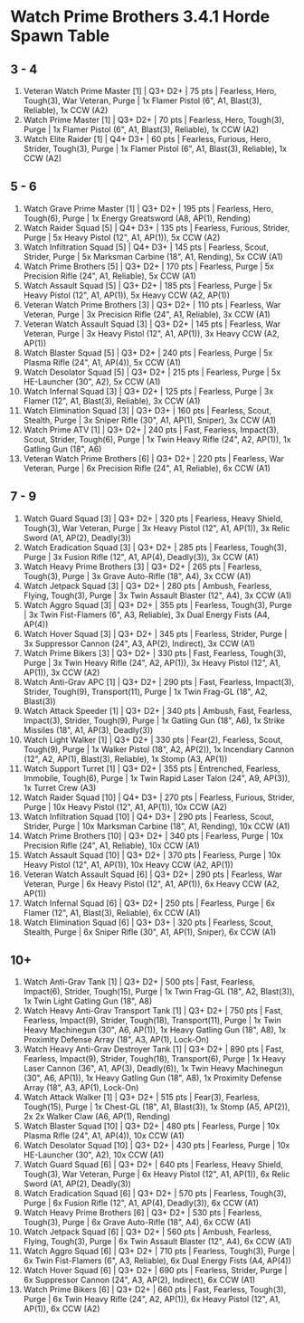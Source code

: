 # Watch Prime Brothers 3.4.1 Horde Spawn Table

## 3 - 4

1. Veteran Watch Prime Master [1] | Q3+ D2+ | 75 pts | Fearless, Hero, Tough(3), War Veteran, Purge | 1x Flamer Pistol (6", A1, Blast(3), Reliable), 1x CCW (A2)
1. Watch Prime Master [1] | Q3+ D2+ | 70 pts | Fearless, Hero, Tough(3), Purge | 1x Flamer Pistol (6", A1, Blast(3), Reliable), 1x CCW (A2)
1. Watch Elite Raider [1] | Q4+ D3+ | 60 pts | Fearless, Furious, Hero, Strider, Tough(3), Purge | 1x Flamer Pistol (6", A1, Blast(3), Reliable), 1x CCW (A2)

## 5 - 6

1. Watch Grave Prime Master [1] | Q3+ D2+ | 195 pts | Fearless, Hero, Tough(6), Purge | 1x Energy Greatsword (A8, AP(1), Rending)
1. Watch Raider Squad [5] | Q4+ D3+ | 135 pts | Fearless, Furious, Strider, Purge | 5x Heavy Pistol (12", A1, AP(1)), 5x CCW (A2)
1. Watch Infiltration Squad [5] | Q4+ D3+ | 145 pts | Fearless, Scout, Strider, Purge | 5x Marksman Carbine (18", A1, Rending), 5x CCW (A1)
1. Watch Prime Brothers [5] | Q3+ D2+ | 170 pts | Fearless, Purge | 5x Precision Rifle (24", A1, Reliable), 5x CCW (A1)
1. Watch Assault Squad [5] | Q3+ D2+ | 185 pts | Fearless, Purge | 5x Heavy Pistol (12", A1, AP(1)), 5x Heavy CCW (A2, AP(1))
1. Veteran Watch Prime Brothers [3] | Q3+ D2+ | 110 pts | Fearless, War Veteran, Purge | 3x Precision Rifle (24", A1, Reliable), 3x CCW (A1)
1. Veteran Watch Assault Squad [3] | Q3+ D2+ | 145 pts | Fearless, War Veteran, Purge | 3x Heavy Pistol (12", A1, AP(1)), 3x Heavy CCW (A2, AP(1))
1. Watch Blaster Squad [5] | Q3+ D2+ | 240 pts | Fearless, Purge | 5x Plasma Rifle (24", A1, AP(4)), 5x CCW (A1)
1. Watch Desolator Squad [5] | Q3+ D2+ | 215 pts | Fearless, Purge | 5x HE-Launcher (30", A2), 5x CCW (A1)
1. Watch Infernal Squad [3] | Q3+ D2+ | 125 pts | Fearless, Purge | 3x Flamer (12", A1, Blast(3), Reliable), 3x CCW (A1)
1. Watch Elimination Squad [3] | Q3+ D3+ | 160 pts | Fearless, Scout, Stealth, Purge | 3x Sniper Rifle (30", A1, AP(1), Sniper), 3x CCW (A1)
1. Watch Prime ATV [1] | Q3+ D2+ | 240 pts | Fast, Fearless, Impact(3), Scout, Strider, Tough(6), Purge | 1x Twin Heavy Rifle (24", A2, AP(1)), 1x Gatling Gun (18", A6)
1. Veteran Watch Prime Brothers [6] | Q3+ D2+ | 220 pts | Fearless, War Veteran, Purge | 6x Precision Rifle (24", A1, Reliable), 6x CCW (A1)

## 7 - 9

1. Watch Guard Squad [3] | Q3+ D2+ | 320 pts | Fearless, Heavy Shield, Tough(3), War Veteran, Purge | 3x Heavy Pistol (12", A1, AP(1)), 3x Relic Sword (A1, AP(2), Deadly(3))
1. Watch Eradication Squad [3] | Q3+ D2+ | 285 pts | Fearless, Tough(3), Purge | 3x Fusion Rifle (12", A1, AP(4), Deadly(3)), 3x CCW (A1)
1. Watch Heavy Prime Brothers [3] | Q3+ D2+ | 265 pts | Fearless, Tough(3), Purge | 3x Grave Auto-Rifle (18", A4), 3x CCW (A1)
1. Watch Jetpack Squad [3] | Q3+ D2+ | 280 pts | Ambush, Fearless, Flying, Tough(3), Purge | 3x Twin Assault Blaster (12", A4), 3x CCW (A1)
1. Watch Aggro Squad [3] | Q3+ D2+ | 355 pts | Fearless, Tough(3), Purge | 3x Twin Fist-Flamers (6", A3, Reliable), 3x Dual Energy Fists (A4, AP(4))
1. Watch Hover Squad [3] | Q3+ D2+ | 345 pts | Fearless, Strider, Purge | 3x Suppressor Cannon (24", A3, AP(2), Indirect), 3x CCW (A1)
1. Watch Prime Bikers [3] | Q3+ D2+ | 330 pts | Fast, Fearless, Tough(3), Purge | 3x Twin Heavy Rifle (24", A2, AP(1)), 3x Heavy Pistol (12", A1, AP(1)), 3x CCW (A2)
1. Watch Anti-Grav APC [1] | Q3+ D2+ | 290 pts | Fast, Fearless, Impact(3), Strider, Tough(9), Transport(11), Purge | 1x Twin Frag-GL (18", A2, Blast(3))
1. Watch Attack Speeder [1] | Q3+ D2+ | 340 pts | Ambush, Fast, Fearless, Impact(3), Strider, Tough(9), Purge | 1x Gatling Gun (18", A6), 1x Strike Missiles (18", A1, AP(3), Deadly(3))
1. Watch Light Walker [1] | Q3+ D2+ | 330 pts | Fear(2), Fearless, Scout, Tough(9), Purge | 1x Walker Pistol (18", A2, AP(2)), 1x Incendiary Cannon (12", A2, AP(1), Blast(3), Reliable), 1x Stomp (A3, AP(1))
1. Watch Support Turret [1] | Q3+ D2+ | 355 pts | Entrenched, Fearless, Immobile, Tough(6), Purge | 1x Twin Rapid Laser Talon (24", A9, AP(3)), 1x Turret Crew (A3)
1. Watch Raider Squad [10] | Q4+ D3+ | 270 pts | Fearless, Furious, Strider, Purge | 10x Heavy Pistol (12", A1, AP(1)), 10x CCW (A2)
1. Watch Infiltration Squad [10] | Q4+ D3+ | 290 pts | Fearless, Scout, Strider, Purge | 10x Marksman Carbine (18", A1, Rending), 10x CCW (A1)
1. Watch Prime Brothers [10] | Q3+ D2+ | 340 pts | Fearless, Purge | 10x Precision Rifle (24", A1, Reliable), 10x CCW (A1)
1. Watch Assault Squad [10] | Q3+ D2+ | 370 pts | Fearless, Purge | 10x Heavy Pistol (12", A1, AP(1)), 10x Heavy CCW (A2, AP(1))
1. Veteran Watch Assault Squad [6] | Q3+ D2+ | 290 pts | Fearless, War Veteran, Purge | 6x Heavy Pistol (12", A1, AP(1)), 6x Heavy CCW (A2, AP(1))
1. Watch Infernal Squad [6] | Q3+ D2+ | 250 pts | Fearless, Purge | 6x Flamer (12", A1, Blast(3), Reliable), 6x CCW (A1)
1. Watch Elimination Squad [6] | Q3+ D3+ | 320 pts | Fearless, Scout, Stealth, Purge | 6x Sniper Rifle (30", A1, AP(1), Sniper), 6x CCW (A1)

## 10+

1. Watch Anti-Grav Tank [1] | Q3+ D2+ | 500 pts | Fast, Fearless, Impact(6), Strider, Tough(15), Purge | 1x Twin Frag-GL (18", A2, Blast(3)), 1x Twin Light Gatling Gun (18", A8)
1. Watch Heavy Anti-Grav Transport Tank [1] | Q3+ D2+ | 750 pts | Fast, Fearless, Impact(9), Strider, Tough(18), Transport(11), Purge | 1x Twin Heavy Machinegun (30", A6, AP(1)), 1x Heavy Gatling Gun (18", A8), 1x Proximity Defense Array (18", A3, AP(1), Lock-On)
1. Watch Heavy Anti-Grav Destroyer Tank [1] | Q3+ D2+ | 890 pts | Fast, Fearless, Impact(9), Strider, Tough(18), Transport(6), Purge | 1x Heavy Laser Cannon (36", A1, AP(3), Deadly(6)), 1x Twin Heavy Machinegun (30", A6, AP(1)), 1x Heavy Gatling Gun (18", A8), 1x Proximity Defense Array (18", A3, AP(1), Lock-On)
1. Watch Attack Walker [1] | Q3+ D2+ | 515 pts | Fear(3), Fearless, Tough(15), Purge | 1x Chest-GL (18", A1, Blast(3)), 1x Stomp (A5, AP(2)), 2x 2x Walker Claw (A6, AP(1), Rending)
1. Watch Blaster Squad [10] | Q3+ D2+ | 480 pts | Fearless, Purge | 10x Plasma Rifle (24", A1, AP(4)), 10x CCW (A1)
1. Watch Desolator Squad [10] | Q3+ D2+ | 430 pts | Fearless, Purge | 10x HE-Launcher (30", A2), 10x CCW (A1)
1. Watch Guard Squad [6] | Q3+ D2+ | 640 pts | Fearless, Heavy Shield, Tough(3), War Veteran, Purge | 6x Heavy Pistol (12", A1, AP(1)), 6x Relic Sword (A1, AP(2), Deadly(3))
1. Watch Eradication Squad [6] | Q3+ D2+ | 570 pts | Fearless, Tough(3), Purge | 6x Fusion Rifle (12", A1, AP(4), Deadly(3)), 6x CCW (A1)
1. Watch Heavy Prime Brothers [6] | Q3+ D2+ | 530 pts | Fearless, Tough(3), Purge | 6x Grave Auto-Rifle (18", A4), 6x CCW (A1)
1. Watch Jetpack Squad [6] | Q3+ D2+ | 560 pts | Ambush, Fearless, Flying, Tough(3), Purge | 6x Twin Assault Blaster (12", A4), 6x CCW (A1)
1. Watch Aggro Squad [6] | Q3+ D2+ | 710 pts | Fearless, Tough(3), Purge | 6x Twin Fist-Flamers (6", A3, Reliable), 6x Dual Energy Fists (A4, AP(4))
1. Watch Hover Squad [6] | Q3+ D2+ | 690 pts | Fearless, Strider, Purge | 6x Suppressor Cannon (24", A3, AP(2), Indirect), 6x CCW (A1)
1. Watch Prime Bikers [6] | Q3+ D2+ | 660 pts | Fast, Fearless, Tough(3), Purge | 6x Twin Heavy Rifle (24", A2, AP(1)), 6x Heavy Pistol (12", A1, AP(1)), 6x CCW (A2)